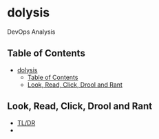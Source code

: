 # dolysis
DevOps Analysis

## Table of Contents
- [dolysis](#dolysis)
  - [Table of Contents](#table-of-contents)
  - [Look, Read, Click, Drool and Rant](#look-read-click-drool-and-rant)

## Look, Read, Click, Drool and Rant

* [TL/DR](docs/so-where-to.md)
* 
